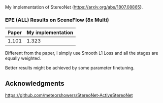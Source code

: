 My implementation of StereoNet (https://arxiv.org/abs/1807.08865).

### EPE (ALL) Results on SceneFlow (8x Multi)
| Paper      | My implementation |
| ---------- | ----------------- | 
| 1.101      | 1.323             |  


Different from the paper, I simply use Smooth L1 Loss and all the stages are equally weighted. 

Better results might be achieved by some parameter finetuning.

## Acknowledgments

https://github.com/meteorshowers/StereoNet-ActiveStereoNet

